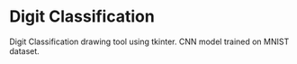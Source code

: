 # Digit Classification
Digit Classification drawing tool using tkinter. CNN model trained on MNIST dataset.
